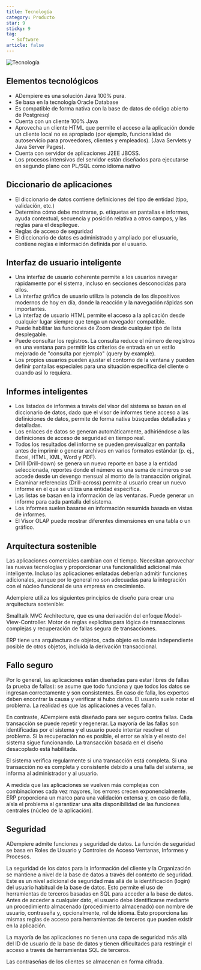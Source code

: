 ```yaml
---
title: Tecnología
category: Producto
star: 9
sticky: 9
tag:
  - Software
article: false
---
```


![Tecnología](/assets/img/product/technology.jpg)

## Elementos tecnológicos

- ADempiere es una solución Java 100% pura.
- Se basa en la tecnología Oracle Database
- Es compatible de forma nativa con la base de datos de código abierto de Postgresql
- Cuenta con un cliente 100% Java
- Aprovecha un cliente HTML que permite el acceso a la aplicación donde un cliente local no es apropiado (por ejemplo, funcionalidad de autoservicio para proveedores, clientes y empleados). (Java Servlets y Java Server Pages).
- Cuenta con servidor de aplicaciones J2EE JBOSS.
- Los procesos intensivos del servidor están diseñados para ejecutarse en segundo plano con PL/SQL como idioma nativo

## Diccionario de aplicaciones

- El diccionario de datos contiene definiciones del tipo de entidad (tipo, validación, etc.)
- Determina cómo debe mostrarse, p. etiquetas en pantallas e informes, ayuda contextual, secuencia y posición relativa a otros campos, y las reglas para el despliegue.
- Reglas de acceso de seguridad
- El diccionario de datos es administrado y ampliado por el usuario, contiene reglas e información definida por el usuario.

## Interfaz de usuario inteligente

- Una interfaz de usuario coherente permite a los usuarios navegar rápidamente por el sistema, incluso en secciones desconocidas para ellos.
- La interfaz gráfica de usuario utiliza la potencia de los dispositivos modernos de hoy en día, donde la reacción y la navegación rápidas son importantes.
- La interfaz de usuario HTML permite el acceso a la aplicación desde cualquier lugar siempre que tenga un navegador compatible.
- Puede habilitar las funciones de Zoom desde cualquier tipo de lista desplegable.
- Puede consultar los registros. La consulta reduce el número de registros en una ventana para permitir los criterios de entrada en un estilo mejorado de "consulta por ejemplo" (query by example).
- Los propios usuarios pueden ajustar el contorno de la ventana y pueden definir pantallas especiales para una situación específica del cliente o cuando así lo requiera.
## Informes inteligentes

- Los listados de informes a través del visor del sistema se basan en el diccionario de datos, dado que el visor de informes tiene acceso a las definiciones de datos, permite de forma nativa búsquedas detalladas y detalladas.
- Los enlaces de datos se generan automáticamente, adhiriéndose a las definiciones de acceso de seguridad en tiempo real.
- Todos los resultados del informe se pueden previsualizar en pantalla antes de imprimir o generar archivos en varios formatos estándar (p. ej., Excel, HTML, XML, Word y PDF).
- Drill (Drill-down) se genera un nuevo reporte en base a la entidad seleccionada, reportes donde el número es una suma de números o se accede desde un devengo mensual al monto de la transacción original.
- Examinar referencias (Drill-across) permite al usuario crear un nuevo informe en el que se utiliza una entidad específica.
- Las listas se basan en la información de las ventanas. Puede generar un informe para cada pantalla del sistema.
- Los informes suelen basarse en información resumida basada en vistas de informes.
- El Visor OLAP puede mostrar diferentes dimensiones en una tabla o un gráfico.

## Arquitectura sostenible

Las aplicaciones comerciales cambian con el tiempo. Necesitan aprovechar las nuevas tecnologías y proporcionar una funcionalidad adicional más inteligente. Incluso las aplicaciones enlatadas deberían admitir funciones adicionales, aunque por lo general no son adecuadas para la integración con el núcleo funcional de una empresa en crecimiento.

Adempiere utiliza los siguientes principios de diseño para crear una arquitectura sostenible:

Smalltalk MVC Architecture, que es una derivación del enfoque Model-View-Controller. Motor de reglas explícitas para lógica de transacciones complejas y recuperación de fallas segura de transacciones.

ERP tiene una arquitectura de objetos, cada objeto es lo más independiente posible de otros objetos, incluida la derivación transaccional.

## Fallo seguro

Por lo general, las aplicaciones están diseñadas para estar libres de fallas (a prueba de fallas): se asume que todo funciona y que todos los datos se ingresan correctamente y son consistentes. En caso de falla, los expertos deben encontrar la causa y verificar si hubo daños. El usuario suele notar el problema. La realidad es que las aplicaciones a veces fallan.

En contraste, ADempiere está diseñado para ser seguro contra fallas. Cada transacción se puede repetir y regenerar. La mayoría de las fallas son identificadas por el sistema y el usuario puede intentar resolver el problema. Si la recuperación no es posible, el error se aísla y el resto del sistema sigue funcionando. La transacción basada en el diseño desacoplado está habilitada.

El sistema verifica regularmente si una transacción está completa. Si una transacción no es completa y consistente debido a una falla del sistema, se informa al administrador y al usuario.

A medida que las aplicaciones se vuelven más complejas con combinaciones cada vez mayores, los errores crecen exponencialmente. ERP proporciona un marco para una validación extensa y, en caso de falla, aísla el problema al garantizar una alta disponibilidad de las funciones centrales (núcleo de la aplicación).

## Seguridad

ADempiere admite funciones y seguridad de datos. La función de seguridad se basa en Roles de Usuario y Controles de Acceso Ventanas, Informes y Procesos.

La seguridad de los datos para la información del cliente y la Organización se mantiene a nivel de la base de datos a través del contexto de seguridad. Este es un nivel adicional de seguridad más allá de la identificación (login) del usuario habitual de la base de datos. Esto permite el uso de herramientas de terceros basadas en SQL para acceder a la base de datos. Antes de acceder a cualquier dato, el usuario debe identificarse mediante un procedimiento almacenado (procedimiento almacenado) con nombre de usuario, contraseña y, opcionalmente, rol de idioma. Esto proporciona las mismas reglas de acceso para herramientas de terceros que pueden existir en la aplicación.

La mayoría de las aplicaciones no tienen una capa de seguridad más allá del ID de usuario de la base de datos y tienen dificultades para restringir el acceso a través de herramientas SQL de terceros.

Las contraseñas de los clientes se almacenan en forma cifrada.
